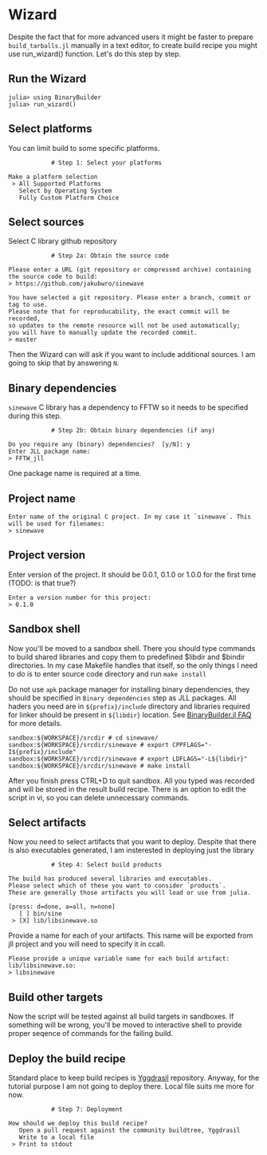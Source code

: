 # Wizard

Despite the fact that for more advanced users it might be faster to prepare `build_tarballs.jl` manually in a text editor, to create build recipe you might use run_wizard() function. Let's do this step by step.

## Run the Wizard
```
julia> using BinaryBuilder
julia> run_wizard()
```

## Select platforms

You can limit build to some specific platforms.
```
			# Step 1: Select your platforms

Make a platform selection
 > All Supported Platforms
   Select by Operating System
   Fully Custom Platform Choice
```

## Select sources

Select C library github repository

```
			# Step 2a: Obtain the source code

Please enter a URL (git repository or compressed archive) containing the source code to build:
> https://github.com/jakubwro/sinewave
```

```
You have selected a git repository. Please enter a branch, commit or tag to use.
Please note that for reproducability, the exact commit will be recorded,
so updates to the remote resource will not be used automatically;
you will have to manually update the recorded commit.
> master
```

Then the Wizard can will ask if you want to include additional sources. I am going to skip that by answering `N`.

## Binary dependencies

`sinewave` C library has a dependency to FFTW so it needs to be specified during this step.

```
			# Step 2b: Obtain binary dependencies (if any)

Do you require any (binary) dependencies?  [y/N]: y
Enter JLL package name:
> FFTW_jll
```
One package name is required at a time.

## Project name
```
Enter name of the original C project. In my case it `sinewave`. This will be used for filenames:
> sinewave
```

## Project version

Enter version of the project. It should be 0.0.1, 0.1.0 or 1.0.0 for the first time (TODO: is that true?)
```
Enter a version number for this project:
> 0.1.0
```

## Sandbox shell

Now you'll be moved to a sandbox shell. There you should type commands to build shared libraries and copy them to predefined $libdir and $bindir directories. In my case Makefile handles that itself, so the only things I need to do is to enter source code directory and run `make install`

Do not use `apk` package manager for installing binary dependencies, they should be specified in `Binary dependencies` step as JLL packages. All haders you need are in `${prefix}/include` directory and libraries required for linker should be present in `${libdir}` location. See [BinaryBuilder.jl FAQ](https://juliapackaging.github.io/BinaryBuilder.jl/dev/FAQ/#Can-I-install-packages-in-the-build-environment?-1) for more details.

```
sandbox:${WORKSPACE}/srcdir # cd sinewave/
sandbox:${WORKSPACE}/srcdir/sinewave # export CPPFLAGS="-I${prefix}/include"
sandbox:${WORKSPACE}/srcdir/sinewave # export LDFLAGS="-L${libdir}"
sandbox:${WORKSPACE}/srcdir/sinewave # make install
```

After you finish press CTRL+D to quit sandbox. All you typed was recorded and will be stored in the result build recipe. There is an option to edit the script in vi, so you can delete unnecessary commands.

## Select artifacts

Now you need to select artifacts that you want to deploy. Despite that there is also executables generated, I am insterested in deploying just the library

```
			# Step 4: Select build products

The build has produced several libraries and executables.
Please select which of these you want to consider `products`.
These are generally those artifacts you will load or use from julia.

[press: d=done, a=all, n=none]
   [ ] bin/sine
 > [X] lib/libsinewave.so
```

Provide a name for each of your artifacts. This name will be exported from jll project and you will need to specify it in ccall.

```
Please provide a unique variable name for each build artifact:
lib/libsinewave.so:
> libsinewave
```

## Build other targets

Now the script will be tested against all build targets in sandboxes. If something will be wrong, you'll be moved to interactive shell to provide proper seqence of commands for the failing build.

## Deploy the build recipe

Standard place to keep build recipes is [Yggdrasil](https://github.com/JuliaPackaging/Yggdrasil) repository. Anyway, for the tutorial purpose I am not going to deploy there. Local file suits me more for now.

```
			# Step 7: Deployment

How should we deploy this build recipe?
   Open a pull request against the community buildtree, Yggdrasil
   Write to a local file
 > Print to stdout
```
